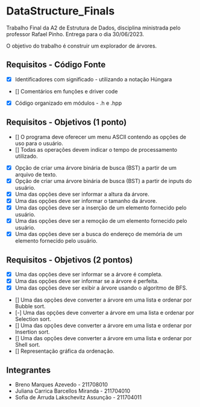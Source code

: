 # DataStructure_Finals
Trabalho Final da A2 de Estrutura de Dados, disciplina ministrada pelo professor Rafael Pinho.
Entrega para o dia 30/06/2023.

O objetivo do trabalho é construir um explorador de árvores.

## Requisitos - Código Fonte
- [X] Identificadores com significado - utilizando a notação Húngara
- [] Comentários em funções e driver code
- [X] Código organizado em módulos - .h e .hpp

## Requisitos - Objetivos (1 ponto)
- [] O programa deve oferecer um menu ASCII contendo as opções de uso para o usuário.
- [] Todas as operações devem indicar o tempo de processamento utilizado.
- [X] Opção de criar uma árvore binária de busca (BST) a partir de um arquivo de texto.
- [X] Opção de criar uma árvore binária de busca (BST) a partir de inputs do usuário.
- [X] Uma das opções deve ser informar a altura da árvore.
- [X] Uma das opções deve ser informar o tamanho da árvore.
- [X] Uma das opções deve ser a inserção de um elemento fornecido pelo usuário.
- [X] Uma das opções deve ser a remoção de um elemento fornecido pelo usuário.
- [X] Uma das opções deve ser a busca do endereço de memória de um elemento fornecido pelo usuário.

## Requisitos - Objetivos (2 pontos)
- [X] Uma das opções deve ser informar se a árvore é completa.
- [X] Uma das opções deve ser informar se a árvore é perfeita.
- [X] Uma das opções deve ser exibir a árvore usando o algoritmo de BFS.
- [] Uma das opções deve converter a árvore em uma lista e ordenar por Bubble sort.
- [-] Uma das opções deve converter a árvore em uma lista e ordenar por Selection sort.
- [] Uma das opções deve converter a árvore em uma lista e ordenar por Insertion sort.
- [] Uma das opções deve converter a árvore em uma lista e ordenar por Shell sort.
- [] Representação gráfica da ordenação.

## Integrantes
- Breno Marques Azevedo - 211708010
- Juliana Carrica Barcellos Miranda - 211704010
- Sofia de Arruda Lakschevitz Assunção - 211704011
